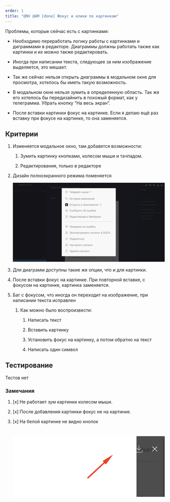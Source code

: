 ```yaml
---
order: 1
title: "@NV @AM [done] Фокус и клики по картинкам"
---
```


Проблемы, которые сейчас есть с картинками:

-  Необходимо переработать логику работы с картинками и диграммами в редакторе. Диаграммы должны работать также как картинки и их можно также редактировать.

-  Иногда при написании текста, следующее за ним изображение выделяется, это мешает.

-  Так же сейчас нельзя открыть диаграммы в модальном окне для просмотра, хотелось бы иметь такую возможность.

-  В модальном окне нельзя зумить в определенную область. Так же его хотелось бы передизайнить в похожый формат, как у телеграмма. Убрать кнопку “На весь экран“.

-  После вставки картинки фокус на картинке. Если я делаю ещё раз вставку при фокусе на картинке, то она заменяется.

## Критерии

1. Изменяется  модальное окно, там добавятся возможности:

   1. Зумить картинку кнопками, колесом мыши и тачпадом.

   2. Редактирования, только в редакторе

2. Дизайн полноэкранного режима поменяется

   ![](./focus-and-clicks.png)

3. Для диаграмм доступны такие же опции, что и для картинки.

4. После вставки фокус на картинке. При повторной вставке, с фокусом на картинке, картинка заменяется.

5. Баг с фокусом, что иногда он переходит на изображение, при написании текста исправлен

   1. Как можно было воспроизвести:

      1. Написать текст

      2. Вставить картинку

      3. Установить фокус на картинку, а потом обратно на текст

      4. Написать один символ

## Тестирование

Тестов нет

### Замечания

1. \[x\] Не работает зум картинки колесом мыши.

2. \[x\] После добавления картинки фокус не на картинке.

3. \[x\] На белой картинке не видно кнопок

   ![](./focus-and-clicks-2.png)
